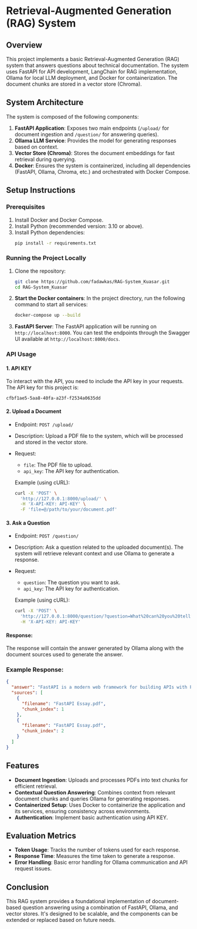 # Retrieval-Augmented Generation (RAG) System

## Overview

This project implements a basic Retrieval-Augmented Generation (RAG) system that answers questions about technical documentation. The system uses FastAPI for API development, LangChain for RAG implementation, Ollama for local LLM deployment, and Docker for containerization. The document chunks are stored in a vector store (Chroma).

## System Architecture

The system is composed of the following components:

1. **FastAPI Application**: Exposes two main endpoints (`/upload/` for document ingestion and `/question/` for answering queries).
2. **Ollama LLM Service**: Provides the model for generating responses based on context.
3. **Vector Store (Chroma)**: Stores the document embeddings for fast retrieval during querying.
4. **Docker**: Ensures the system is containerized, including all dependencies (FastAPI, Ollama, Chroma, etc.) and orchestrated with Docker Compose.

## Setup Instructions

### Prerequisites

1. Install Docker and Docker Compose.
2. Install Python (recommended version: 3.10 or above).
3. Install Python dependencies:
   ```bash
   pip install -r requirements.txt
   ```

### Running the Project Locally

1. Clone the repository:

   ```bash
   git clone https://github.com/fadawkas/RAG-System_Kuasar.git
   cd RAG-System_Kuasar
   ```

2. **Start the Docker containers**:
   In the project directory, run the following command to start all services:

   ```bash
   docker-compose up --build
   ```

3. **FastAPI Server**: The FastAPI application will be running on `http://localhost:8000`. You can test the endpoints through the Swagger UI available at `http://localhost:8000/docs`.

### API Usage

#### 1. **API KEY**

To interact with the API, you need to include the API key in your requests. The API key for this project is:
```
cfbf1ae5-5aa8-40fa-a23f-f2534a0635dd
```

#### 2. **Upload a Document**

- Endpoint: `POST /upload/`
- Description: Upload a PDF file to the system, which will be processed and stored in the vector store.
- Request:

  - `file`: The PDF file to upload.
  - `api_key`: The API key for authentication.

  Example (using cURL):

  ```bash
  curl -X 'POST' \
    'http://127.0.0.1:8000/upload/' \
    -H 'X-API-KEY: API-KEY' \
    -F 'file=@/path/to/your/document.pdf'
  ```

#### 3. **Ask a Question**

- Endpoint: `POST /question/`
- Description: Ask a question related to the uploaded document(s). The system will retrieve relevant context and use Ollama to generate a response.
- Request:

  - `question`: The question you want to ask.
  - `api_key`: The API key for authentication.

  Example (using cURL):

  ```bash
  curl -X 'POST' \
    'http://127.0.0.1:8000/question/?question=What%20can%20you%20tell%20me%20about%20FastAPI' \
    -H 'X-API-KEY: API-KEY'
  ```

#### Response:

The response will contain the answer generated by Ollama along with the document sources used to generate the answer.

### Example Response:

```json
{
  "answer": "FastAPI is a modern web framework for building APIs with Python...",
  "sources": [
    {
      "filename": "FastAPI Essay.pdf",
      "chunk_index": 1
    },
    {
      "filename": "FastAPI Essay.pdf",
      "chunk_index": 2
    }
  ]
}
```

## Features

- **Document Ingestion**: Uploads and processes PDFs into text chunks for efficient retrieval.
- **Contextual Question Answering**: Combines context from relevant document chunks and queries Ollama for generating responses.
- **Containerized Setup**: Uses Docker to containerize the application and its services, ensuring consistency across environments.
- **Authentication**: Implement basic authentication using API KEY.

## Evaluation Metrics

- **Token Usage**: Tracks the number of tokens used for each response.
- **Response Time**: Measures the time taken to generate a response.
- **Error Handling**: Basic error handling for Ollama communication and API request issues.

## Conclusion

This RAG system provides a foundational implementation of document-based question answering using a combination of FastAPI, Ollama, and vector stores. It's designed to be scalable, and the components can be extended or replaced based on future needs.
